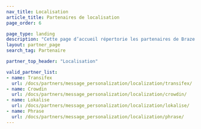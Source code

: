 ```yaml
---
nav_title: Localisation
article_title: Partenaires de localisation
page_order: 6

page_type: landing
description: "Cette page d’accueil répertorie les partenaires de Braze (Alloys) qui vous permettent d’utiliser des données de localisation dans vos campagnes de communication."
layout: partner_page
search_tag: Partenaire

partner_top_header: "Localisation"

valid_partner_list:
- name: Transifex
  url: /docs/partners/message_personalization/localization/transifex/
- name: Crowdin
  url: /docs/partners/message_personalization/localization/crowdin/
- name: Lokalise
  url: /docs/partners/message_personalization/localization/lokalise/
- name: Phrase
  url: /docs/partners/message_personalization/localization/phrase/
---
```

